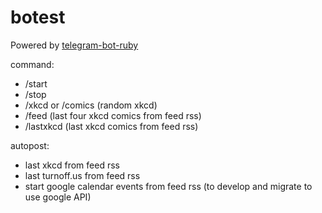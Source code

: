 # botest

Powered by [telegram-bot-ruby](https://github.com/atipugin/telegram-bot-ruby)

command:
- /start
- /stop
- /xkcd or /comics (random xkcd)
- /feed (last four xkcd comics from feed rss)
- /lastxkcd (last xkcd comics from feed rss)

autopost:
- last xkcd from feed rss
- last turnoff.us from feed rss
- start google calendar events from feed rss (to develop and migrate to use google API)

